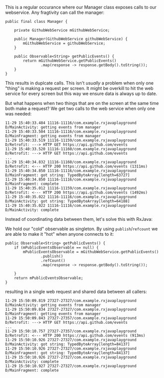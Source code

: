 This is a regular occurance where our Manager class exposes calls to our webservice. Any fragtivity can call the manager:


```
public final class Manager {

    private GithubWebService mGithubWebService;

    public Manager(GithubWebService githubWebService) {
        mGithubWebService = githubWebService;
    }

    public Observable<String> getPublicEvents() {
        return mGithubWebService.getPublicEvents()
                .map(response -> response.getBody().toString());
    }
}
```

This results in duplcate calls. This isn't *usually* a problem when only one "thing" is making a request per screen. It might be overkill to hit the web service for every screen but this way we ensure data is always up to date.

But what happens when two things that are on the screen at the same time both make a request? We get two calls to the web service when only one was needed:


```
11-29 15:40:33.484 11116-11116/com.example.rxjavaplayground D/MainActivity: getting events from manager
11-29 15:40:33.504 11116-11116/com.example.rxjavaplayground D/MainFragment: getting events from manager
11-29 15:40:33.519 11116-11159/com.example.rxjavaplayground D/Retrofit: ---> HTTP GET https://api.github.com/events
11-29 15:40:33.520 11116-11160/com.example.rxjavaplayground D/Retrofit: ---> HTTP GET https://api.github.com/events
...
11-29 15:40:34.832 11116-11160/com.example.rxjavaplayground D/Retrofit: <--- HTTP 200 https://api.github.com/events (1311ms)
11-29 15:40:34.850 11116-11116/com.example.rxjavaplayground D/MainFragment: got string: TypedByteArray[length=63727]
11-29 15:40:34.850 11116-11116/com.example.rxjavaplayground D/MainFragment: complete
11-29 15:40:35.012 11116-11159/com.example.rxjavaplayground D/Retrofit: <--- HTTP 200 https://api.github.com/events (1492ms)
11-29 15:40:35.022 11116-11116/com.example.rxjavaplayground D/MainActivity: got string: TypedByteArray[length=64188]
11-29 15:40:35.022 11116-11116/com.example.rxjavaplayground D/MainActivity: complete
```

Instead of coordinating data between them, let's solve this with RxJava:

We hold our "cold" observable as singleton. By using `publish`/`refcount` we are able to make it "hot" when anyone connects to it:

```
public Observable<String> getPublicEvents() {
    if (mPublicEventsObservable == null) {
        mPublicEventsObservable = mGithubWebService.getPublicEvents()
                .publish()
                .refCount()
                .map(response -> response.getBody().toString());

    }
    return mPublicEventsObservable;
}
```

resulting in a single web request and shared data between all callers:

```
11-29 15:50:09.819 27327-27327/com.example.rxjavaplayground D/MainActivity: getting events from manager
11-29 15:50:09.834 27327-27327/com.example.rxjavaplayground D/MainFragment: getting events from manager
11-29 15:50:09.843 27327-27357/com.example.rxjavaplayground D/Retrofit: ---> HTTP GET https://api.github.com/events
...
11-29 15:50:10.757 27327-27357/com.example.rxjavaplayground D/Retrofit: <--- HTTP 200 https://api.github.com/events (913ms)
11-29 15:50:10.926 27327-27327/com.example.rxjavaplayground D/MainActivity: got string: TypedByteArray[length=84137]
11-29 15:50:10.926 27327-27327/com.example.rxjavaplayground D/MainFragment: got string: TypedByteArray[length=84137]
11-29 15:50:10.926 27327-27327/com.example.rxjavaplayground D/MainActivity: complete
11-29 15:50:10.927 27327-27327/com.example.rxjavaplayground D/MainFragment: complete
```

